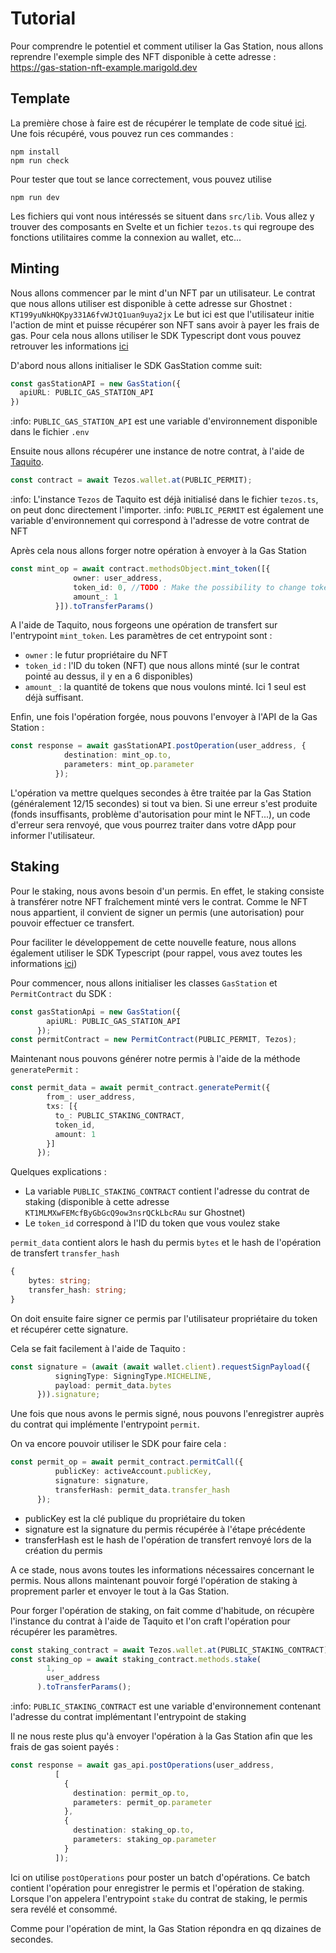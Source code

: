# Tutorial

Pour comprendre le potentiel et comment utiliser la Gas Station, nous allons reprendre l'exemple simple des NFT disponible à cette adresse : https://gas-station-nft-example.marigold.dev

## Template

La première chose à faire est de récupérer le template de code situé [ici](https://github.com/marigold-dev/gas-station-lib).
Une fois récupéré, vous pouvez run ces commandes :
```
npm install
npm run check
```
Pour tester que tout se lance correctement, vous pouvez utilise
```
npm run dev
```

Les fichiers qui vont nous intéressés se situent dans `src/lib`. Vous allez y trouver des composants en Svelte et un fichier `tezos.ts` qui regroupe des fonctions utilitaires comme la connexion au wallet, etc...

## Minting

Nous allons commencer par le mint d'un NFT par un utilisateur. Le contrat que nous allons utiliser est disponible à cette adresse sur Ghostnet : `KT199yuNkHQKpy331A6fvWJtQ1uan9uya2jx`
Le but ici est que l'utilisateur initie l'action de mint et puisse récupérer son NFT sans avoir à payer les frais de gas.
Pour cela nous allons utiliser le SDK Typescript dont vous pouvez retrouver les informations [ici](./LIBRARY.md)

D'abord nous allons initialiser le SDK GasStation comme suit:
```ts
const gasStationAPI = new GasStation({
  apiURL: PUBLIC_GAS_STATION_API
})
```
:info: `PUBLIC_GAS_STATION_API` est une variable d'environnement disponible dans le fichier `.env`

Ensuite nous allons récupérer une instance de notre contrat, à l'aide de [Taquito](taquito).
```ts
const contract = await Tezos.wallet.at(PUBLIC_PERMIT);
```
:info: L'instance `Tezos` de Taquito est déjà initialisé dans le fichier `tezos.ts`, on peut donc directement l'importer.
:info: `PUBLIC_PERMIT` est également une variable d'environnement qui correspond à l'adresse de votre contrat de NFT

Après cela nous allons forger notre opération à envoyer à la Gas Station
```ts
const mint_op = await contract.methodsObject.mint_token([{
              owner: user_address,
              token_id: 0, //TODO : Make the possibility to change token_id
              amount_: 1
          }]).toTransferParams()
```

A l'aide de Taquito, nous forgeons une opération de transfert sur l'entrypoint `mint_token`.
Les paramètres de cet entrypoint sont :
- `owner` : le futur propriétaire du NFT
- `token_id` : l'ID du token (NFT) que nous allons minté (sur le contrat pointé au dessus, il y en a 6 disponibles)
- `amount_` : la quantité de tokens que nous voulons minté. Ici 1 seul est déjà suffisant.

Enfin, une fois l'opération forgée, nous pouvons l'envoyer à l'API de la Gas Station :
```ts
const response = await gasStationAPI.postOperation(user_address, {
            destination: mint_op.to,
            parameters: mint_op.parameter
          });
```

L'opération va mettre quelques secondes à être traitée par la Gas Station (généralement 12/15 secondes) si tout va bien. Si une erreur s'est produite (fonds insuffisants, problème d'autorisation pour mint le NFT...), un code d'erreur sera renvoyé, que vous pourrez traiter dans votre dApp pour informer l'utilisateur.


## Staking

Pour le staking, nous avons besoin d'un permis. En effet, le staking consiste à transférer notre NFT fraîchement minté vers le contrat. Comme le NFT nous appartient, il convient de signer un permis (une autorisation) pour pouvoir effectuer ce transfert.

Pour faciliter le développement de cette nouvelle feature, nous allons également utiliser le SDK Typescript (pour rappel, vous avez toutes les informations [ici](./LIBRARY.md))

Pour commencer, nous allons initialiser les classes `GasStation` et `PermitContract` du SDK :
```ts
const gasStationApi = new GasStation({
        apiURL: PUBLIC_GAS_STATION_API
      });
const permitContract = new PermitContract(PUBLIC_PERMIT, Tezos);
```

Maintenant nous pouvons générer notre permis à l'aide de la méthode `generatePermit` :
```ts
const permit_data = await permit_contract.generatePermit({
        from_: user_address,
        txs: [{
          to_: PUBLIC_STAKING_CONTRACT,
          token_id,
          amount: 1
        }]
      });
```
Quelques explications :
- La variable `PUBLIC_STAKING_CONTRACT` contient l'adresse du contrat de staking (disponible à cette adresse `KT1MLMXwFEMcfByGbGcQ9ow3nsrQCkLbcRAu` sur Ghostnet)
- Le `token_id` correspond à l'ID du token que vous voulez stake

`permit_data` contient alors le hash du permis `bytes` et le hash de l'opération de transfert `transfer_hash`
```ts
{
    bytes: string;
    transfer_hash: string;
}
```

On doit ensuite faire signer ce permis par l'utilisateur propriétaire du token et récupérer cette signature.

Cela se fait facilement à l'aide de Taquito :
```ts
const signature = (await (await wallet.client).requestSignPayload({
          signingType: SigningType.MICHELINE,
          payload: permit_data.bytes
      })).signature;
```

Une fois que nous avons le permis signé, nous pouvons l'enregistrer auprès du contrat qui implémente l'entrypoint `permit`.

On va encore pouvoir utiliser le SDK pour faire cela :
```ts
const permit_op = await permit_contract.permitCall({
          publicKey: activeAccount.publicKey,
          signature: signature,
          transferHash: permit_data.transfer_hash
      });
```

- publicKey est la clé publique du propriétaire du token
- signature est la signature du permis récupérée à l'étape précédente
- transferHash est le hash de l'opération de transfert renvoyé lors de la création du permis


A ce stade, nous avons toutes les informations nécessaires concernant le permis. Nous allons maintenant pouvoir forgé l'opération de staking à proprement parler et envoyer le tout à la Gas Station.

Pour forger l'opération de staking, on fait comme d'habitude, on récupère l'instance du contrat à l'aide de Taquito et l'on craft l'opération pour récupérer les paramètres.

```ts
const staking_contract = await Tezos.wallet.at(PUBLIC_STAKING_CONTRACT);
const staking_op = await staking_contract.methods.stake(
        1,
        user_address
      ).toTransferParams();
```
:info: `PUBLIC_STAKING_CONTRACT` est une variable d'environnement contenant l'adresse du contrat implémentant l'entrypoint de staking

Il ne nous reste plus qu'à envoyer l'opération à la Gas Station afin que les frais de gas soient payés :

```ts
const response = await gas_api.postOperations(user_address,
          [
            {
              destination: permit_op.to,
              parameters: permit_op.parameter
            },
            {
              destination: staking_op.to,
              parameters: staking_op.parameter
            }
          ]);
```

Ici on utilise `postOperations` pour poster un batch d'opérations. Ce batch contient l'opération pour enregistrer le permis et l'opération de staking.
Lorsque l'on appelera l'entrypoint `stake` du contrat de staking, le permis sera revélé et consommé.

Comme pour l'opération de mint, la Gas Station répondra en qq dizaines de secondes.